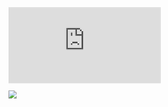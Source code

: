 ![phase1](http://www.sciweavers.org/tex2img.php?eq=-%5Cfrac%7B%28v_l%20-%20v_f%29%5E2%7D%7B2%20%28a_f%20-%20d_l%29%7D&bc=White&fc=Black&im=gif&fs=12&ff=arev&edit=0)
<!-- \frac{a+b}{a-b^2} -->
<img src="http://www.sciweavers.org/tex2img.php?eq=-%5Cfrac%7B%28v_l%20-%20v_f%29%5E2%7D%7B2%20%28a_f%20-%20d_l%29%7D&bc=White&fc=Black&im=gif&fs=12&ff=arev&edit=0">
